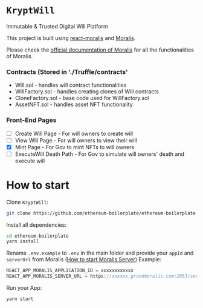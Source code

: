 # `KryptWill`

Immutable & Trusted Digital Will Platform

This project is built using [react-moralis](https://github.com/MoralisWeb3/react-moralis) and [Moralis](https://moralis.io?utm_source=github&utm_medium=readme&utm_campaign=ethereum-boilerplate). 

Please check the [official documentation of Moralis](https://docs.moralis.io/#user) for all the functionalities of Moralis.

### Contracts (Stored in './Truffle/contracts'
- Will.sol - handles will contract functionalities
- WillFactory.sol - handles creating clones of Will contracts
- CloneFactory.sol - base code used for WillFactory.sol
- AssetNFT.sol - handles asset NFT functionality


### Front-End Pages
- [ ] Create Will Page - For will owners to create will
- [ ] View Will Page - For will owners to view their will
- [x] Mint Page - For Gov to mint NFTs to will owners
- [ ] ExecuteWill Death Path - For Gov to simulate will owners' death and execute will

# How to start

Clone `KryptWill`:

```sh
git clone https://github.com/ethereum-boilerplate/ethereum-boilerplate.git
```

Install all dependencies:

```sh
cd ethereum-boilerplate
yarn install
```

Rename `.env.example` to `.env` in the main folder and provide your `appId` and `serverUrl` from Moralis ([How to start Moralis Server](https://docs.moralis.io/moralis-server/getting-started/create-a-moralis-server))
Example:

```jsx
REACT_APP_MORALIS_APPLICATION_ID = xxxxxxxxxxxx
REACT_APP_MORALIS_SERVER_URL = https://xxxxxx.grandmoralis.com:2053/server
```

Run your App:

```sh
yarn start
```

